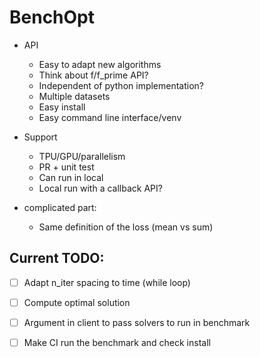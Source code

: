 # BenchOpt

* API
   - Easy to adapt new algorithms
   - Think about f/f_prime API?
   - Independent of python implementation?
   - Multiple datasets
   - Easy install
   - Easy command line interface/venv

* Support
   - TPU/GPU/parallelism
   - PR + unit test
   - Can run in local
   - Local run with a callback API?

* complicated part:
   - Same definition of the loss (mean vs sum)


## Current TODO:

- [ ] Adapt n_iter spacing to time (while loop)
- [ ] Compute optimal solution
- [ ] Argument in client to pass solvers to run in benchmark
- [ ] Make CI run the benchmark and check install

